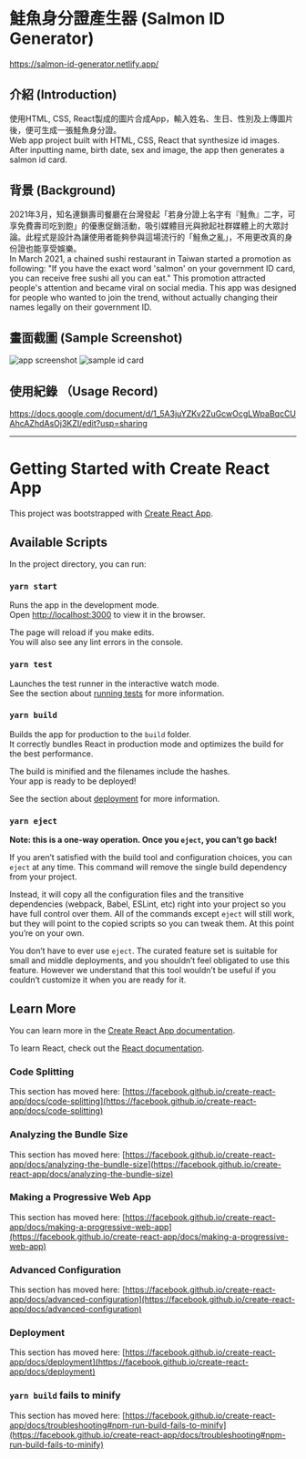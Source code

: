 # 鮭魚身分證產生器 (Salmon ID Generator)
https://salmon-id-generator.netlify.app/

## 介紹 (Introduction)
使用HTML, CSS, React製成的圖片合成App，輸入姓名、生日、性別及上傳圖片後，便可生成一張鮭魚身分證。\
Web app project built with HTML, CSS, React that synthesize id images.\
After inputting name, birth date, sex and image, the app then generates a salmon id card.

## 背景 (Background)
2021年3月，知名連鎖壽司餐廳在台灣發起「若身分證上名字有『鮭魚』二字，可享免費壽司吃到飽」的優惠促銷活動，吸引媒體目光與掀起社群媒體上的大眾討論。此程式是設計為讓使用者能夠參與這場流行的「鮭魚之亂」，不用更改真的身份證也能享受娛樂。\
In March 2021, a chained sushi restaurant in Taiwan started a promotion as following: "If you have the exact word 'salmon' on your government ID card, you can receive free sushi all you can eat." This promotion attracted people's attention and became viral on social media. This app was designed for people who wanted to join the trend, without actually changing their names legally on their government ID.

## 畫面截圖 (Sample Screenshot)
![app screenshot](https://i.imgur.com/ipjJX7k.png)
![sample id card](https://i.imgur.com/fZGQ85r.png)

## 使用紀錄 （Usage Record)
https://docs.google.com/document/d/1_5A3juYZKv2ZuGcwOcgLWpaBqcCUAhcAZhdAsOj3KZI/edit?usp=sharing

-----------------------------------------------------------------------------------------------------------

# Getting Started with Create React App

This project was bootstrapped with [Create React App](https://github.com/facebook/create-react-app).

## Available Scripts

In the project directory, you can run:

### `yarn start`

Runs the app in the development mode.\
Open [http://localhost:3000](http://localhost:3000) to view it in the browser.

The page will reload if you make edits.\
You will also see any lint errors in the console.

### `yarn test`

Launches the test runner in the interactive watch mode.\
See the section about [running tests](https://facebook.github.io/create-react-app/docs/running-tests) for more information.

### `yarn build`

Builds the app for production to the `build` folder.\
It correctly bundles React in production mode and optimizes the build for the best performance.

The build is minified and the filenames include the hashes.\
Your app is ready to be deployed!

See the section about [deployment](https://facebook.github.io/create-react-app/docs/deployment) for more information.

### `yarn eject`

**Note: this is a one-way operation. Once you `eject`, you can’t go back!**

If you aren’t satisfied with the build tool and configuration choices, you can `eject` at any time. This command will remove the single build dependency from your project.

Instead, it will copy all the configuration files and the transitive dependencies (webpack, Babel, ESLint, etc) right into your project so you have full control over them. All of the commands except `eject` will still work, but they will point to the copied scripts so you can tweak them. At this point you’re on your own.

You don’t have to ever use `eject`. The curated feature set is suitable for small and middle deployments, and you shouldn’t feel obligated to use this feature. However we understand that this tool wouldn’t be useful if you couldn’t customize it when you are ready for it.

## Learn More

You can learn more in the [Create React App documentation](https://facebook.github.io/create-react-app/docs/getting-started).

To learn React, check out the [React documentation](https://reactjs.org/).

### Code Splitting

This section has moved here: [https://facebook.github.io/create-react-app/docs/code-splitting](https://facebook.github.io/create-react-app/docs/code-splitting)

### Analyzing the Bundle Size

This section has moved here: [https://facebook.github.io/create-react-app/docs/analyzing-the-bundle-size](https://facebook.github.io/create-react-app/docs/analyzing-the-bundle-size)

### Making a Progressive Web App

This section has moved here: [https://facebook.github.io/create-react-app/docs/making-a-progressive-web-app](https://facebook.github.io/create-react-app/docs/making-a-progressive-web-app)

### Advanced Configuration

This section has moved here: [https://facebook.github.io/create-react-app/docs/advanced-configuration](https://facebook.github.io/create-react-app/docs/advanced-configuration)

### Deployment

This section has moved here: [https://facebook.github.io/create-react-app/docs/deployment](https://facebook.github.io/create-react-app/docs/deployment)

### `yarn build` fails to minify

This section has moved here: [https://facebook.github.io/create-react-app/docs/troubleshooting#npm-run-build-fails-to-minify](https://facebook.github.io/create-react-app/docs/troubleshooting#npm-run-build-fails-to-minify)
